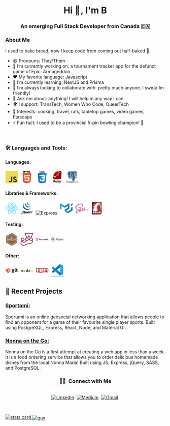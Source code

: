 <h1 align="center">Hi 👋, I'm B</h1>  
<h3 align="center">An emerging Full Stack Developer from Canada 🇨🇦</h3>

<h3> About Me </h3>
I used to bake bread, now I keep code from coming out half-baked 🥖

- 😄 Pronouns: They/Them
- 🔭 I’m currently working on: a tournament tracker app for the defunct game of Epic: Armageddon
- :heart: My favorite language: Javascript
- 🌱 I’m currently learning: NextJS and Prisma
- 👯 I’m always looking to collaborate with: pretty much anyone. I swear Im friendly!
- 💬 Ask me about: anything! I will help in any way I can.
- 🌍 I support: TransTech, Women Who Code, QueerTech
- 💜 Interests: cooking, travel, rats, tabletop games, video games, Farscape
- ⚡ Fun fact: I used to be a provincial 5-pin bowling champion! 🎳

<br/>

### :hammer_and_wrench: Languages and Tools:

<div>
  <h4>Languages:</h4>
  <img src="https://github.com/devicons/devicon/blob/master/icons/javascript/javascript-original.svg" title="JavaScript" alt="JavaScript" width="40" height="40">&nbsp;
  <img src="https://github.com/devicons/devicon/blob/master/icons/html5/html5-original-wordmark.svg" title="HTML5" alt="HTML5" width="40" height="40"/>&nbsp;
  <img src="https://github.com/devicons/devicon/blob/master/icons/css3/css3-original-wordmark.svg" title="CSS3" alt="CSS3" width="40" height="40"/>&nbsp;
  <img src="https://github.com/devicons/devicon/blob/master/icons/ruby/ruby-original-wordmark.svg" title="Ruby" alt="Ruby" width="40" height="40"/>&nbsp;
  <img src="https://github.com/devicons/devicon/blob/master/icons/postgresql/postgresql-original-wordmark.svg" title="PostgreSQL" alt="PostgreSQL" width="40" height="40"/>&nbsp;
  <br>
  <h4>Libraries & Frameworks:</h4>
  <img src="https://github.com/devicons/devicon/blob/master/icons/react/react-original.svg" title="React" alt="React" width="40" height="40" />&nbsp;
  <img src="https://github.com/devicons/devicon/blob/master/icons/jquery/jquery-original-wordmark.svg" title="jQuery" alt="jQuery" width="40" height="40"/>&nbsp;
  <img src="https://jsurt.github.io/jacks-portfolio/images/color-express-icon%20(1).png" title="Express" alt="Express" width="40" height="40"/>&nbsp;
  <img src="https://github.com/devicons/devicon/blob/master/icons/materialui/materialui-original.svg" title="MaterialUI" alt="MaterialUI" width="40" height="40"/>&nbsp;
  <img src="https://github.com/devicons/devicon/blob/master/icons/sass/sass-original.svg" title="SASS" alt="SASS" width="40" height="40"/>&nbsp;
  <img src="https://github.com/devicons/devicon/blob/master/icons/rails/rails-original-wordmark.svg" title="Rails" alt="Rails" width="40" height="40">&nbsp;
  <br>
  <h4>Testing:</h4>
  <img src="https://github.com/devicons/devicon/blob/master/icons/mocha/mocha-plain.svg" title="Mocha" alt="Mocha" width="40" height="40"/>&nbsp;
  <img src="https://github.com/devicons/devicon/blob/master/icons/jest/jest-plain.svg" title="Jest" alt="Jest" width="40" height="40"/>&nbsp;
  <img src="https://github.com/devicons/devicon/blob/master/icons/storybook/storybook-original-wordmark.svg" title="Storybook" alt="Storybook" width="40" height="40"/>&nbsp;
  <img src="https://github.com/devicons/devicon/blob/master/icons/rspec/rspec-original-wordmark.svg" title="RSpec" alt="RSpec" width="40" height="40"/>&nbsp;
  <br>
  <h4>Other:</h4>
  <img src="https://github.com/devicons/devicon/blob/master/icons/git/git-original-wordmark.svg" title="git" alt="git" width="40" height="40"/>&nbsp;
  <img src="https://github.com/devicons/devicon/blob/master/icons/nodejs/nodejs-original-wordmark.svg" title="nodejs" alt="nodejs" width="40" height="40"/>&nbsp;
  <img src="https://github.com/devicons/devicon/blob/master/icons/npm/npm-original-wordmark.svg" title="nps" alt="nps" width="40" height="40"/>&nbsp;
  <img src="https://github.com/devicons/devicon/blob/master/icons/vscode/vscode-original-wordmark.svg" title="VSCode" alt="VSCode" width="40" height="40"/>&nbsp;
</div>

<p>

## 📝 Recent Projects
### [ Sportami: ](https://github.com/DataOnATangent/Representative_Profiles_Machine_Learning_Project)<br>
Sportami is an online geosocial networking application that allows people to find an opponent for a game of their favourite single player sports. Built using PostgreSQL, Express, React, Node, and Material UI. <br>

### [ Nonna on the Go: ](https://github.com/ItsGentleB/nonna-on-the-go)<br>
Nonna on the Go is a first attempt at creating a web app in less than a week. It is a food ordering service that allows you to order delicious homemade dishes from the local Nonna Maria! Built using JS, Express, jQuery, SASS, and PostgreSQL. <br>

</p>


<h3 align="center"> 🤝🏻 &nbsp;Connect with Me </h3> 

<p align="center">
<br>
<a href="https://www.linkedin.com/in/b-stolb/"><img src="https://img.shields.io/badge/linkedin-%230077B5.svg?&style=for-the-badge&logo=linkedin&logoColor=white" alt="LinkedIn" /></a>&nbsp;
<a href="https://medium.com/@bstolb/"><img src="https://img.shields.io/badge/Medium-12100E?style=for-the-badge&logo=medium&logoColor=white" alt="Medium" /></a>&nbsp;
<a href="mailto:bmstolb@gmail.com?subject=Hey%20B"><img src="https://img.shields.io/badge/gmail-%23D14836.svg?&style=for-the-badge&logo=gmail&logoColor=white" alt="Gmail"/></a>&nbsp;
</p>



<br/> 
<p>

<a align= "center" href="https://github.com/ItsGentleB">
  <img alt= "stats card" height="270px" width="400" src="https://github-readme-stats.vercel.app/api?username=ItsGentleB&theme=cobalt&show_icons=true&count_private=true" />
  <img align="center" height="270px" alt="guy" width="350" src="https://i.pinimg.com/originals/e4/26/70/e426702edf874b181aced1e2fa5c6cde.gif" /> </a>

</p>
<br/>
